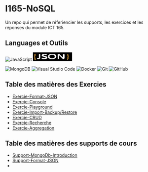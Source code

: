 # I165-NoSQL

Un repo qui permet de réferiencier les supports, les exercices et les réponses du module ICT 165.

## Languages et Outils
![JavaScript](https://img.shields.io/badge/javascript-%23323330.svg?style=for-the-badge&logo=javascript&logoColor=%23F7DF1E)
![JSON](https://github.com/quemet/I165-NoSQL/blob/main/Image/JSON.webp)

![MongoDB](https://img.shields.io/badge/MongoDB-%234ea94b.svg?style=for-the-badge&logo=mongodb&logoColor=white)
![Visual Studio Code](https://img.shields.io/badge/Visual%20Studio%20Code-0078d7.svg?style=for-the-badge&logo=visual-studio-code&logoColor=white)
![Docker](https://img.shields.io/badge/docker-%230db7ed.svg?style=for-the-badge&logo=docker&logoColor=white)
![Git](https://img.shields.io/badge/git-%23F05033.svg?style=for-the-badge&logo=git&logoColor=white)
![GitHub](https://img.shields.io/badge/github-%23121011.svg?style=for-the-badge&logo=github&logoColor=white)

## Table des matières des Exercies

* [Exercie-Format-JSON](https://github.com/quemet/I165-NoSQL/tree/main/MongoDB/Exercice/01-Format_JSON/Exercice)<br>
* [Exercie-Console](https://github.com/quemet/I165-NoSQL/tree/main/MongoDB/Exercice/02-Console/Exercie)<br>
* [Exercie-Playground](https://github.com/quemet/I165-NoSQL/tree/main/MongoDB/Exercice/03-Playground/Exercie)<br>
* [Exercie-Import-Backup/Restore](https://github.com/quemet/I165-NoSQL/tree/main/MongoDB/Exercice/04-Import_backup_restore/Exercie)<br>
* [Exercie-CRUD](https://github.com/quemet/I165-NoSQL/tree/main/MongoDB/Exercice/05-CRUD)<br>
* [Exercie-Recherche](https://github.com/quemet/I165-NoSQL/tree/main/MongoDB/Exercice/06%20-%20Recherche)<br>
* [Exercie-Aggregation](https://github.com/quemet/I165-NoSQL/tree/main/MongoDB/Exercice/07-Aggregation)<br>

## Table des matières des supports de cours

* [Support-MongoDb-Introduction](https://github.com/quemet/I165-NoSQL/tree/main/Support/2024-01-17/S-165-MMN-02-A-MongoDB-Introduction.pdf)<br>
* [Support-Format-JSON](https://github.com/quemet/I165-NoSQL/tree/main/Support/2024-01-17/S-165-MMN-Format-JSON.pdf)<br>
* [](https://github.com/quemet/I165-NoSQL/tree/main/Support/2024-01-19/)<br>
